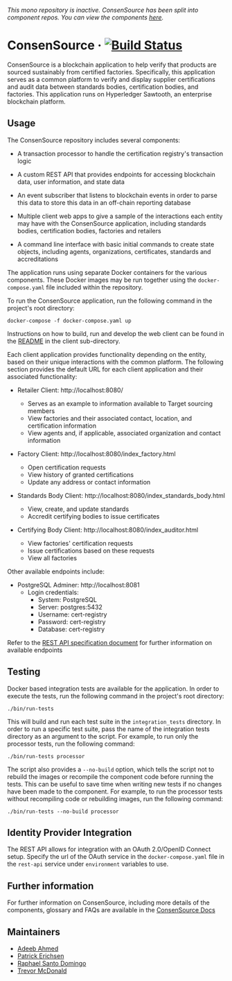 _This mono repository is inactive. ConsenSource has been split into component repos. You can view the components [here](https://github.com/search?q=topic%3Aconsensource+org%3Atarget&type=Repositories)._

# ConsenSource &middot; [![Build Status](https://travis-ci.org/target/consensource.svg?branch=master)](https://travis-ci.org/target/consensource)

ConsenSource is a blockchain application to help verify that products are sourced sustainably from certified factories. Specifically, this application serves as a common platform to verify and display supplier certifications and audit data between standards bodies, certification bodies, and factories. This application runs on Hyperledger Sawtooth, an enterprise blockchain platform.

## Usage

The ConsenSource repository includes several components:

- A transaction processor to handle the certification registry's transaction logic

- A custom REST API that provides endpoints for accessing blockchain data, user information, and state data

- An event subscriber that listens to blockchain events in order to parse this data to store this data in an off-chain reporting database

- Multiple client web apps to give a sample of the interactions each entity may have with the ConsenSource application, including standards bodies, certification bodies, factories and retailers

- A command line interface with basic initial commands to create state objects, including agents, organizations, certificates, standards and accreditations

The application runs using separate Docker containers for the various components. These Docker images may be run together using the `docker-compose.yaml` file included within the repository.

To run the ConsenSource application, run the following command in the project's root directory:

`docker-compose -f docker-compose.yaml up`

Instructions on how to build, run and develop the web client can be found in the [README](https://github.com/target/ConsenSource/blob/master/client/README.md) in the client sub-directory.

Each client application provides functionality depending on the entity, based on their unique interactions with the common platform. The following section provides the default URL for each client application and their associated functionality:

- Retailer Client: http://localhost:8080/

  - Serves as an example to information available to Target sourcing members
  - View factories and their associated contact, location, and certification information
  - View agents and, if applicable, associated organization and contact information

- Factory Client: http://localhost:8080/index_factory.html

  - Open certification requests
  - View history of granted certifications
  - Update any address or contact information

- Standards Body Client: http://localhost:8080/index_standards_body.html

  - View, create, and update standards
  - Accredit certifying bodies to issue certificates

- Certifying Body Client: http://localhost:8080/index_auditor.html
  - View factories' certification requests
  - Issue certifications based on these requests
  - View all factories

Other available endpoints include:

- PostgreSQL Adminer: http://localhost:8081
  - Login credentials:
    - System: PostgreSQL
    - Server: postgres:5432
    - Username: cert-registry
    - Password: cert-registry
    - Database: cert-registry

Refer to the [REST API specification document](https://github.com/target/ConsenSource/blob/master/docs_content/rest-api/specs.yaml) for further information on available endpoints

## Testing

Docker based integration tests are available for the application. In order to execute the tests, run the following command in the project's root directory:

`./bin/run-tests`

This will build and run each test suite in the `integration_tests` directory. In order to run a specific test suite, pass the name of the integration tests directory as an argument to the script. For example, to run only the processor tests, run the following command:

`./bin/run-tests processor`

The script also provides a `--no-build` option, which tells the script not to rebuild the images or recompile the component code before running the tests. This can be useful to save time when writing new tests if no changes have been made to the component. For example, to run the processor tests without recompiling code or rebuilding images, run the following command:

`./bin/run-tests --no-build processor`

## Identity Provider Integration

The REST API allows for integration with an OAuth 2.0/OpenID Connect setup. Specify the url of the OAuth
service in the `docker-compose.yaml` file in the `rest-api` service under `environment` variables to use.

## Further information

For further information on ConsenSource, including more details of the components, glossary and FAQs are available in the [ConsenSource Docs](https://target.github.io/consensource-docs/)

## Maintainers

- [Adeeb Ahmed](https://github.com/adeebahmed)
- [Patrick Erichsen](https://github.com/Patrick-Erichsen)
- [Raphael Santo Domingo](https://github.com/pa3ng)
- [Trevor McDonald](https://github.com/trevormcdonald)
